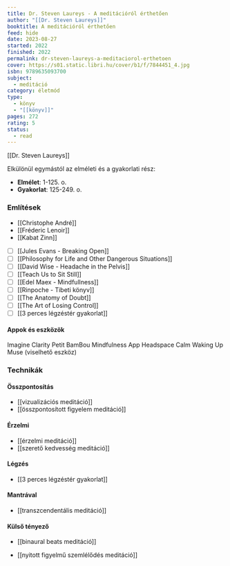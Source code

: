 ```yaml
---
title: Dr. Steven Laureys - A meditációról érthetően
author: "[[Dr. Steven Laureys]]"
booktitle: A meditációról érthetően
feed: hide
date: 2023-08-27
started: 2022
finished: 2022
permalink: dr-steven-laureys-a-meditaciorol-erthetoen
cover: https://s01.static.libri.hu/cover/b1/f/7844451_4.jpg
isbn: 9789635093700
subject:
  - meditáció
category: életmód
type:
  - könyv
  - "[[könyv]]"
pages: 272
rating: 5
status:
  - read
---
```


[[Dr. Steven Laureys]]

Elkülönül egymástól az elméleti és a gyakorlati rész:
- **Elmélet**: 1-125. o.
- **Gyakorlat**: 125-249. o.

### Említések

- [[Christophe André]]
- [[Fréderic Lenoir]]
- [[Kabat Zinn]]
- [ ] [[Jules Evans - Breaking Open]]
- [ ] [[Philosophy for Life and Other Dangerous Situations]]
- [ ] [[David Wise - Headache in the Pelvis]]
- [ ] [[Teach Us to Sit Still]]
- [ ] [[Edel Maex - Mindfullness]]
- [ ] [[Rinpoche - Tibeti könyv]]
- [ ] [[The Anatomy of Doubt]]
- [ ] [[The Art of Losing Control]]
- [ ] [[3 perces légzéstér gyakorlat]]

#### Appok és eszközök

Imagine Clarity
Petit BamBou
Mindfulness App
Headspace
Calm
Waking Up
Muse (viselhető eszköz)

### Technikák

#### Összpontosítás
* [[vizualizációs meditáció]]
* [[összpontosított figyelem meditáció]]

#### Érzelmi
* [[érzelmi meditáció]]
* [[szerető kedvesség meditáció]]

#### Légzés
- [[3 perces légzéstér gyakorlat]]

#### Mantrával
* [[transzcendentális meditáció]]

#### Külső tényező
- [[binaural beats meditáció]]
* [[nyitott figyelmű szemlélődés meditáció]]
